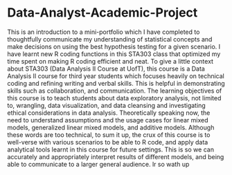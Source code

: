 # Data-Analyst-Academic-Project
This is an introduction to a mini-portfolio which I have completed to thoughtfully communicate my understanding of statistical
concepts and make decisions on using the best hypothesis testing for a given scenario. I have learnt
new R coding functions in this STA303 class that optimized my time spent on making R coding
efficient and neat. To give a little context about STA303 (Data Analysis II Course at UofT), this course is a Data Analysis II course
for third year students which focuses heavily on technical coding and refining writing and verbal
skills. This is helpful in demonstrating skills such as collaboration, and communication. The
learning objectives of this course is to teach students about data exploratory analysis, not limited
to, wrangling, data visualization, and data cleansing and investigating ethical considerations in
data analysis. Theoretically speaking now, the need to understand assumptions and the usage
cases for linear mixed models, generalized linear mixed models, and additive models. Although
these words are too technical, to sum it up, the crux of this course is to well-verse with various
scenarios to be able to R code, and apply data analytical tools learnt in this course for future
settings. This is so we can accurately and appropriately interpret results of different models, and
being able to communicate to a larger general audience.
lr so wath up
